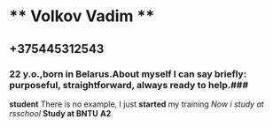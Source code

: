 # ** Volkov Vadim **
## +375445312543
### 22 y.o.,born in Belarus.About myself I can say briefly: purposeful, straightforward, always ready to help.###
**student** 
There is no example, I just **started**  my training
*Now i study at rsschool*
**__Study at BNTU__**
 __A2__